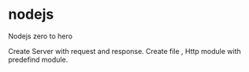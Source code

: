 # nodejs
Nodejs zero to hero

Create Server with request and response.
Create file , Http module with predefind module.
